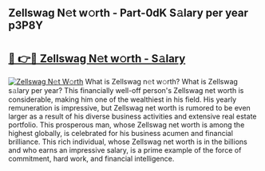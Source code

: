 ## Zellswag N𝚎t w𝚘rth - Part-0dK S𝚊lary per year p3P8Y

# <h2><a href="http://gc0k8xz.nevu.top/?p=Zellswag">🔗 👉🔴 Zellswag N𝚎t w𝚘rth - S𝚊lary</a></h2>

[![Zellswag N𝚎t W𝚘rth](https://i.imgur.com/Oavwk0R.jpeg)](http://gc0k8xz.nevu.top/?p=Zellswag)
What is Zellswag n𝚎t w𝚘rth? What is Zellswag s𝚊lary per year?
This financially well-off person's Zellswag net worth is considerable, making him one of the wealthiest in his field. His yearly remuneration is impressive, but Zellswag net worth is rumored to be even larger as a result of his diverse business activities and extensive real estate portfolio. This prosperous man, whose Zellswag net worth is among the highest globally, is celebrated for his business acumen and financial brilliance. This rich individual, whose Zellswag net worth is in the billions and who earns an impressive salary, is a prime example of the force of commitment, hard work, and financial intelligence.
